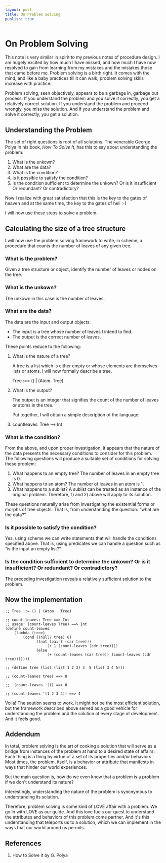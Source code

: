 ```yaml
---
layout: post
title: On Problem Solving
publish: true
---
```


# On Problem Solving<a id="orgheadline14"></a>

This note is very similar in spirit to my previous notes of procedure design. I
am hugely excited by how
much I have missed, and how much I have now resolved to gain from learning from
my mistakes and the mistakes those that came before me. Problem solving is
a birth right. It comes with the mind, and like a baby practices till it can walk, problem solving
skills increase with practice.

Problem solving, seen objectively, appears to be a garbage in, garbage out
process. If you understand the problem and you solve it correctly, you get a
relatively correct solution. If you understand the problem and proceed wrongly,
you miss the solution. And if you understand the problem and solve it
correctly, you get a solution.

## Understanding the Problem<a id="orgheadline1"></a>

The set of right questions is root of all solutoins. The venerable George Polya in his book, *How To Solve
It*, has this to say about understanding the problem:

1.  What is the unkown?
2.  What are the data?
3.  What is the condition?
4.  Is it possible to satisfy the condition?
5.  Is the condition sufficient to determine the unkown? Or is it insufficient Or
    redundant? Or contradictory?

Now I realize with great satisfaction that this is the key to the gates of
heaven and at the same time, the key to the gates of hell :-)

I will now use these steps to solve a problem.

## Calculating the size of a tree structure<a id="orgheadline11"></a>

I will now use the problem solving framework to write, in scheme, a procedure
that counts the number of leaves of any given tree.

### What is the problem?<a id="orgheadline2"></a>

Given a tree structure or object, identify the number of leaves or nodes on the tree.

### What is the unkown?<a id="orgheadline3"></a>

The unkown in this case is the number of leaves.

### What are the data?<a id="orgheadline7"></a>

The data are the input and output objects.

-   The input is a tree whose number of leaves I intend to find.
-   The output is the correct number of leaves.

These points reduce to the following:

1.  What is the nature of a tree?

    A tree is a list which is either empty or whose elements are themselves lists or atoms. I
    will now formally describe a tree.

    Tree :== () | (Atom. Tree)

2.  What is the output?

    The output is an integer that signifies the count of the number of leaves or
    atoms in the tree.

    Put together, I will obtain a simple description of the language:

3.  countleaves: Tree &#x2013;> Int

### What is the condition?<a id="orgheadline8"></a>

From the above, and upon proper investigation, it appears that the nature of the data
presents the necessary conditions to consider for this problem. The following
questions will produce a suitable set of conditions for solving these problem:

1.  What happens to an empty tree? The number of leaves in an empty tree is 0.
2.  What happens to an atom? The number of leaves in an atom is 1.
3.  What happens to a sublist? A sublist can be treated as an instance of the
    original problem. Therefore, 1) and 2) above will apply to its solution.

These questions naturally arise from investigating the existential forms or
morphs of tree objects. That is, from understanding the question: &ldquo;what are the data?&rdquo;

### Is it possible to satisfy the condition?<a id="orgheadline9"></a>

Yes, using scheme we can write statements that will handle the conditions
specified above. That is, using predicates we can handle a question such as &ldquo;is
the input an empty list?&rdquo;

### Is the condition sufficient to determine the unkown? Or is it insufficient? Or redundant? Or contradictory?<a id="orgheadline10"></a>

The preceding investigation reveals a relatively sufficient solution to the
problem.

## Now the implementation<a id="orgheadline12"></a>

    ;; Tree ::= () | (Atom . Tree)

    ;; count-leaves: Tree ==> Int
    ;; usage: (count-leaves Tree) ==> Int
    (define count-leaves
        (lambda (tree)
            (cond ((null? tree) 0)
                  ((not (pair? (car tree)))
                       (+ 1 (count-leaves (cdr tree))))
                  (else
                       (+ (count-leaves (car tree)) (count-leaves (cdr tree)))))))

    ;; (define tree (list (list 1 2 3) 3  5 (list 3 4 5)))

    ;; (count-leaves tree) ==> 8

    ;;  (count-leaves '()) ==> 0

    ;; (count-leaves '(1 2 3 4)) ==> 4

Voila! The soution seems to work. It might not be the most efficient solution,
but the framework described above served as a good vehicle for understanding
the problem and the solution at every stage of development. And it feels good.

## Addendum
In total, problem solving is the art of cooking a solution that will serve as a bridge from instances of the problem at hand to a desired state of affairs. Each thing is a thing by virtue of a set of its properties and/or behaviors. Most times, the problem, itself, is a behavior or attribute that manifests in ways that hinder our world experiences. 

But the main question is, how do we even know that a problem is a problem if we don't understand its nature?

Interestingly, understanding the nature of the problem is synonymous to understanding its solution. 

Therefore, problem solving is some kind of LOVE affair with a problem. We go in with LOVE as our guide. And this love fuels our quest to understand the attributes and behaviors of this problem come partner. And it's this understanding that teleports us to a solution, which we can implement in the ways that our world around us permits.

## References<a id="orgheadline13"></a>

1.  How to Solve It by G. Polya
